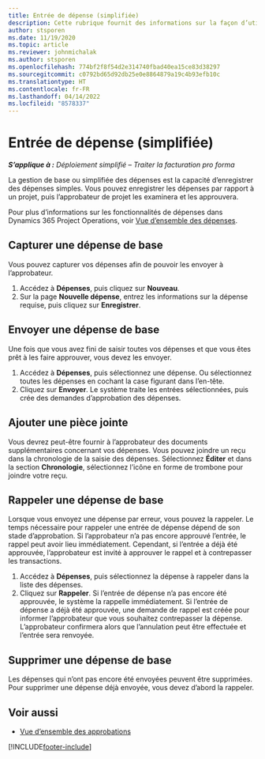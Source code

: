 ```yaml
---
title: Entrée de dépense (simplifiée)
description: Cette rubrique fournit des informations sur la façon d’utiliser la saisie de dépenses dans un déploiement simplifié.
author: stsporen
ms.date: 11/19/2020
ms.topic: article
ms.reviewer: johnmichalak
ms.author: stsporen
ms.openlocfilehash: 774bf2f8f54d2e314740fbad40ea15ce83d38297
ms.sourcegitcommit: c0792bd65d92db25e0e8864879a19c4b93efb10c
ms.translationtype: HT
ms.contentlocale: fr-FR
ms.lasthandoff: 04/14/2022
ms.locfileid: "8578337"
---
```

# <a name="expense-entry-lite"></a>Entrée de dépense (simplifiée)

_**S’applique à :** Déploiement simplifié – Traiter la facturation pro forma_

La gestion de base ou simplifiée des dépenses est la capacité d’enregistrer des dépenses simples. Vous pouvez enregistrer les dépenses par rapport à un projet, puis l’approbateur de projet les examinera et les approuvera.

Pour plus d’informations sur les fonctionnalités de dépenses dans Dynamics 365 Project Operations, voir [Vue d’ensemble des dépenses](expense-overview.md).

## <a name="capture-a-basic-expense"></a>Capturer une dépense de base

Vous pouvez capturer vos dépenses afin de pouvoir les envoyer à l’approbateur.

1. Accédez à **Dépenses**, puis cliquez sur **Nouveau**.
2. Sur la page **Nouvelle dépense**, entrez les informations sur la dépense requise, puis cliquez sur **Enregistrer**.

## <a name="submit-a-basic-expense"></a>Envoyer une dépense de base

Une fois que vous avez fini de saisir toutes vos dépenses et que vous êtes prêt à les faire approuver, vous devez les envoyer.

1. Accédez à **Dépenses**, puis sélectionnez une dépense. Ou sélectionnez toutes les dépenses en cochant la case figurant dans l’en-tête.
2. Cliquez sur **Envoyer**. Le système traite les entrées sélectionnées, puis crée des demandes d’approbation des dépenses.

## <a name="add-an-attachment"></a>Ajouter une pièce jointe

Vous devrez peut-être fournir à l’approbateur des documents supplémentaires concernant vos dépenses. Vous pouvez joindre un reçu dans la chronologie de la saisie des dépenses. Sélectionnez **Éditer** et dans la section **Chronologie**, sélectionnez l’icône en forme de trombone pour joindre votre reçu.

## <a name="recall-a-basic-expense"></a>Rappeler une dépense de base

Lorsque vous envoyez une dépense par erreur, vous pouvez la rappeler. Le temps nécessaire pour rappeler une entrée de dépense dépend de son stade d’approbation.  Si l’approbateur n’a pas encore approuvé l’entrée, le rappel peut avoir lieu immédiatement. Cependant, si l’entrée a déjà été approuvée, l’approbateur est invité à approuver le rappel et à contrepasser les transactions.

1. Accédez à **Dépenses**, puis sélectionnez la dépense à rappeler dans la liste des dépenses.
2. Cliquez sur **Rappeler**. Si l’entrée de dépense n’a pas encore été approuvée, le système la rappelle immédiatement. Si l’entrée de dépense a déjà été approuvée, une demande de rappel est créée pour informer l’approbateur que vous souhaitez contrepasser la dépense. L’approbateur confirmera alors que l’annulation peut être effectuée et l’entrée sera renvoyée.

## <a name="delete-a-basic-expense"></a>Supprimer une dépense de base

Les dépenses qui n’ont pas encore été envoyées peuvent être supprimées. Pour supprimer une dépense déjà envoyée, vous devez d’abord la rappeler.

## <a name="see-also"></a>Voir aussi

- [Vue d’ensemble des approbations](../approvals/approvals-overview.md)


[!INCLUDE[footer-include](../includes/footer-banner.md)]